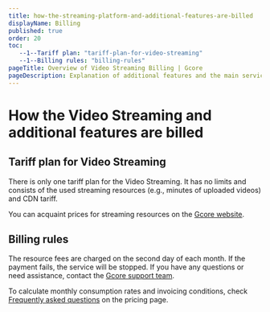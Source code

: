 ```yaml
---
title: how-the-streaming-platform-and-additional-features-are-billed
displayName: Billing
published: true
order: 20
toc:
   --1--Tariff plan: "tariff-plan-for-video-streaming"
   --1--Billing rules: "billing-rules"
pageTitle: Overview of Video Streaming Billing | Gcore 
pageDescription: Explanation of additional features and the main service billing rules. 
---
```

# How the Video Streaming and additional features are billed

## Tariff plan for Video Streaming

There is only one tariff plan for the Video Streaming. It has no limits and consists of the used streaming resources (e.g., minutes of uploaded videos) and CDN tariff. 

You can acquaint prices for streaming resources on the <a href="https://gcore.com/pricing/streaming-platform" target="_blank">Gcore website</a>.


## Billing rules

The resource fees are charged on the second day of each month. If the payment fails, the service will be stopped.
If you have any questions or need assistance, contact the [Gcore support team](mailto:support@gcore.com). 

To calculate monthly consumption rates and invoicing conditions, check <a href="https://gcore.com/pricing/streaming-platform" target="_blank">Frequently asked questions</a> on the pricing page. 
